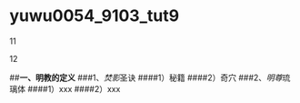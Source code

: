 # yuwu0054_9103_tut9

11

12

##**一、明教的定义**
###1、*焚影*圣诀
####1）秘籍
####2）奇穴
###2、*明尊*琉璃体
####1）xxx
####2）xxx


